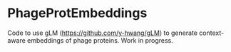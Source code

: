 # PhageProtEmbeddings
Code to use gLM (https://github.com/y-hwang/gLM) to generate context-aware embeddings of phage proteins. Work in progress. 
